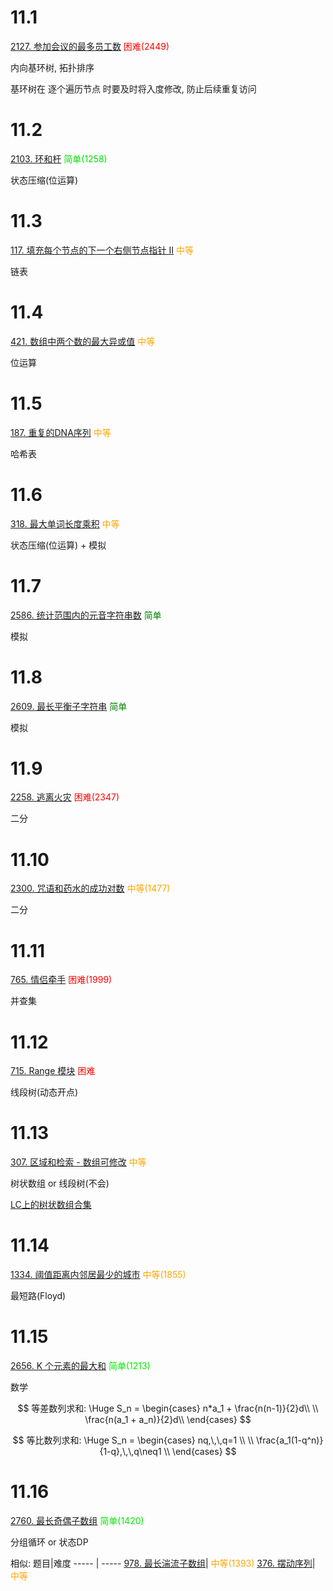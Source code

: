 11.1
=====
[2127. 参加会议的最多员工数](https://leetcode.cn/problems/maximum-employees-to-be-invited-to-a-meeting/)  <font color=red>困难(2449)</font>

内向基环树, 拓扑排序

基环树在 逐个遍历节点 时要及时将入度修改, 防止后续重复访问

11.2
=====
[2103. 环和杆](https://leetcode.cn/problems/rings-and-rods/)  <font color=grenn>简单(1258)</font>

状态压缩(位运算)

11.3
=====
[117. 填充每个节点的下一个右侧节点指针 II](https://leetcode.cn/problems/populating-next-right-pointers-in-each-node-ii/)  <font color=orange>中等</font>

链表

11.4
=====
[421. 数组中两个数的最大异或值](https://leetcode.cn/problems/maximum-xor-of-two-numbers-in-an-array/)  <font color=orange>中等</font>

位运算

11.5
=====
[187. 重复的DNA序列](https://leetcode.cn/problems/repeated-dna-sequences/)  <font color=orange>中等</font>

哈希表

11.6
=====
[318. 最大单词长度乘积](https://leetcode.cn/problems/maximum-product-of-word-lengths/)  <font color=orange>中等</font>

状态压缩(位运算) + 模拟

11.7
=====
[2586. 统计范围内的元音字符串数](https://leetcode.cn/problems/count-the-number-of-vowel-strings-in-range/)  <font color=green>简单</font>

模拟

11.8
=====
[2609. 最长平衡子字符串](https://leetcode.cn/problems/find-the-longest-balanced-substring-of-a-binary-string/)  <font color=green>简单</font>

模拟

11.9
=====
[2258. 逃离火灾](https://leetcode.cn/problems/escape-the-spreading-fire/description/)  <font color=red>困难(2347)</font>

二分

11.10
=====
[2300. 咒语和药水的成功对数](https://leetcode.cn/problems/successful-pairs-of-spells-and-potions/)  <font color=orange>中等(1477)</font>

二分

11.11
=====
[765. 情侣牵手](https://leetcode.cn/problems/couples-holding-hands/)  <font color=red>困难(1999)</font>

并查集

11.12
=====
[715. Range 模块](https://leetcode.cn/problems/range-module/)  <font color=red>困难</font>

线段树(动态开点)

11.13
=====
[307. 区域和检索 - 数组可修改](https://leetcode.cn/problems/range-sum-query-mutable/)  <font color=orange>中等</font>

树状数组 or 线段树(不会)

[LC上的树状数组合集](https://leetcode.cn/tag/binary-indexed-tree/problemset/)

11.14
=====
[1334. 阈值距离内邻居最少的城市](https://leetcode.cn/problems/find-the-city-with-the-smallest-number-of-neighbors-at-a-threshold-distance/)  <font color=orange>中等(1855)</font>

最短路(Floyd)

11.15
=====
[2656. K 个元素的最大和](https://leetcode.cn/problems/maximum-sum-with-exactly-k-elements/)  <font color=grean>简单(1213)</font>

数学

$$ 
等差数列求和:
\Huge
S_n =
\begin{cases}
n*a_1 + \frac{n(n-1)}{2}d\\
\\
\frac{n(a_1 + a_n)}{2}d\\ 
\end{cases}
$$

$$
等比数列求和:
\Huge
S_n = 
\begin{cases}
nq,\,\,q=1 \\ 
\\ 
\frac{a_1(1-q^n)}{1-q},\,\,q\neq1 \\
\end{cases}
$$

11.16
=====
[2760. 最长奇偶子数组](https://leetcode.cn/problems/longest-even-odd-subarray-with-threshold/)  <font color=grean>简单(1420)</font>

分组循环 or 状态DP

相似:
题目|难度
----- | -----
[978. 最长湍流子数组](https://leetcode.cn/problems/longest-turbulent-subarray/)|    <font color=orange>中等(1393)</font>
[376. 摆动序列](https://leetcode.cn/problems/wiggle-subsequence/)|  <font color=orange>中等</font>